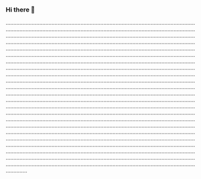 ### Hi there 👋

..................................................................................................................................................................................................................................................................................................................................................................................................................................................................................................................................................................................................................................................................................................................................................................................................................................................................................................................................................................................................................................................................................................................................................................................................................................................................................................................................................................................................................................................................................................................................................................................................................................................................................................................................................................................................................................................................................................................................................................................................................................................................................................................................................................................................................................................................................................................................................................................................................................................................................................................................................................................................................................................................................................................................................................................................................................................................................................................................................................................
